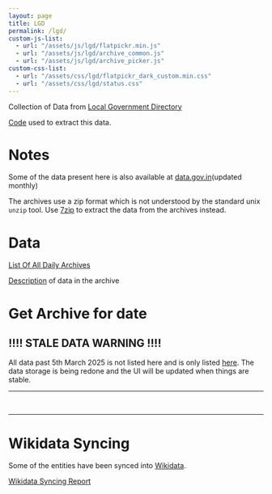 ```yaml
---
layout: page
title: LGD
permalink: /lgd/
custom-js-list:
  - url: "/assets/js/lgd/flatpickr.min.js"
  - url: "/assets/js/lgd/archive_common.js"
  - url: "/assets/js/lgd/archive_picker.js"
custom-css-list:
  - url: "/assets/css/lgd/flatpickr_dark_custom.min.css"
  - url: "/assets/css/lgd/status.css"
---
```


Collection of Data from [Local Government Directory](https://lgdirectory.gov.in)

[Code](https://github.com/ramSeraph/opendata//tree/master/lgd) used to extract this data.


# Notes


Some of the data present here is also available at [data.gov.in](https://data.gov.in/catalog/local-government-directory-lgd)(updated monthly)

The archives use a zip format which is not understood by the standard unix `unzip` tool. Use [7zip](https://www.7-zip.org/) to extract the data from the archives instead. 


# Data


[List Of All Daily Archives](archives)

[Description](anatomy) of data in the archive



# Get Archive for date

## !!!! STALE DATA WARNING !!!! 

All data past 5th March 2025 is not listed here and is only listed [here](https://github.com/ramSeraph/opendata/releases/download/lgd-latest/url_list.txt). The data storage is being redone and the UI will be updated when things are stable.

---
<div id="archive_date" class="flatpickr"></div>
<br>
<span id='form_status'></span>

---
# Wikidata Syncing

Some of the entities have been synced into [Wikidata](https://www.wikidata.org/wiki/Wikidata:Main_Page).

[Wikidata Syncing Report](wikidata)

